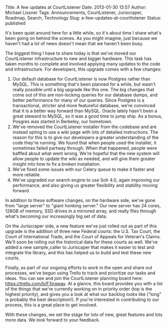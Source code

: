 Title: A few updates at CourtListener
Date: 2013-01-30 13:57
Author: Michael Lissner
Tags: Announcements, CourtListener, Juriscraper, Roadmap, Search, Technology
Slug: a-few-updates-at-courtlistener
Status: published

It's been quiet around here for a little while, so it's about time I
share what's been going on behind the scenes. As you might imagine, just
because we haven't had a lot of news doesn't mean that we haven't been
busy.

The biggest thing I have to share today is that we've moved our
CourtListener infrastructure to new and bigger hardware. This task has
taken months to complete and involved applying many updates to the code
and infrastructure. For developers, this upgrade comes with a few
changes:

1.  Our default database for CourtListener is now Postgres rather than
    MySQL. This is something that's been planned for a while, but wasn't
    really possible until a big upgrade like this one. The big changes
    that come out of this are non-locking queries for our database
    dumps, and better performance for many of our queries. Since
    Postgres is a transactional, stricter and more featureful database,
    we're convinced that it is a better way forward than MySQL. Oracle
    lately hasn't been a great steward to MySQL, so it was a good time
    to jump ship. As a bonus, Posgres was started in Berkeley, our
    hometown.
2.  We've removed the CourtListener installer from the codebase and are
    instead opting to use a wiki page with lots of detailed
    instructions. The reason for this is to give our developers a
    greater understanding of the code they're running. We found that
    when people used the installer, it sometimes failed partway through.
    When that happened, people were baffled about what went wrong. We're
    hopeful that the new system will allow people to update the wiki as
    needed, and will give them greater insight into how to fix a broken
    installation.
3.  We've fixed some issues with our Celery queue to make it faster and
    more reliable.
4.  We've upgraded our search engine to use Solr 4.0, again improving
    our performance, and also giving us greater flexibility and
    stability moving forward.

In addition to these software changes, on the hardware side, we've gone
from "large server" to "giant honking server." Our new server has 24
cores, 128GB of memory, SSD drives in a mirrored array, and really flies
through what's becoming our increasingly big set of data.

On the Juriscraper side, a new feature we've just rolled out as part of
this upgrade is the addition of three new Federal courts: the U.S. Tax
Court, the Court of International Trade, and the Court of Appeals for
Veteran's Claims. We'll soon be rolling out the historical data for
these courts as well. We've added a new sample\_caller to Juriscaper
that makes it easier to test and integrate the library, and this has
helped us to build and test these new courts.

Finally, as part of our ongoing efforts to work in the open and share
out processes, we've begun using Trello to track and prioritize our
tasks and ideas. You can see and join the CourtListener planning board
here: https://trello.com/b/F3jrqway. At a glance, this board provides
you with a list of the things that we're currently working on in
priority order (top is the highest priority), and gives you a look at
what our backlog looks like ("long" is probably the best description!).
If you're interested in contributing to our process, this is a great
place to get involved.

With these changes, we set the stage for lots of new, great features and
lots more data. We look forward to your feedback.

